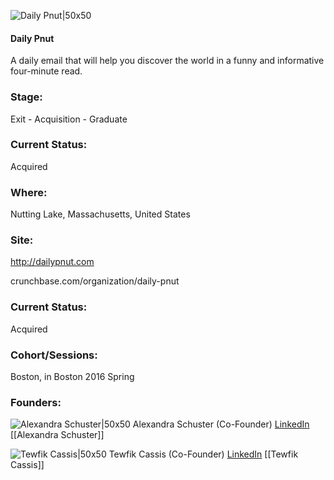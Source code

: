 

![Daily Pnut|50x50](https://apimg.techstars.com/connect/images/image_files/56d0693ba93e9f370200001b/original/IMG_4943.PNG)

#### Daily Pnut
A daily email that will help you discover the world in a funny and informative four-minute read.

### Stage: 
Exit - Acquisition - Graduate 

### Current Status: 
Acquired

### Where:
Nutting Lake, Massachusetts, United States

### Site:
http://dailypnut.com



crunchbase.com/organization/daily-pnut

### Current Status: 
Acquired

### Cohort/Sessions: 
Boston, in Boston 2016 Spring

### Founders: 

![Alexandra Schuster|50x50](https://apimg.techstars.com/connect/images/image_files/56c7725d34b274944f000005/original/alex_from_daily_pnut.png) Alexandra Schuster (Co-Founder) [LinkedIn](https://linkedin.com/in/alexandra-schuster-64a30872) [[Alexandra Schuster]]

![Tewfik Cassis|50x50](https://apimg.techstars.com/connect/images/image_files/56c774a3808320b0d1000001/original/tewfik_pnut_photo.png) Tewfik Cassis (Co-Founder) [LinkedIn](https://linkedin.com/in/tewfik-cassis-19526137) [[Tewfik Cassis]]


